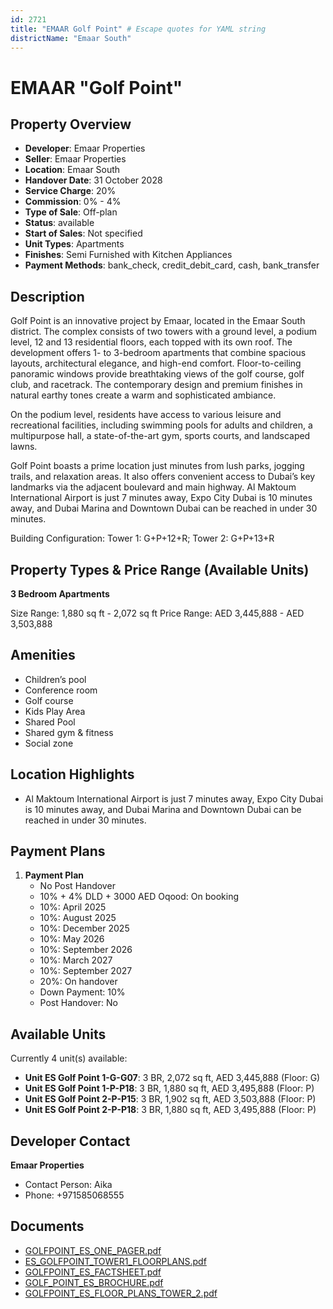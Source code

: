 ```yaml
---
id: 2721
title: "EMAAR Golf Point" # Escape quotes for YAML string
districtName: "Emaar South"
---
```


# EMAAR "Golf Point"

## Property Overview
- **Developer**: Emaar Properties
- **Seller**: Emaar Properties
- **Location**: Emaar South
- **Handover Date**: 31 October 2028
- **Service Charge**: 20%
- **Commission**: 0% - 4%
- **Type of Sale**: Off-plan
- **Status**: available
- **Start of Sales**: Not specified
- **Unit Types**: Apartments
- **Finishes**: Semi Furnished with Kitchen Appliances
- **Payment Methods**: bank_check, credit_debit_card, cash, bank_transfer

## Description
Golf Point is an innovative project by Emaar, located in the Emaar South district. The complex consists of two towers with a ground level, a podium level, 12 and 13 residential floors, each topped with its own roof. The development offers 1- to 3-bedroom apartments that combine spacious layouts, architectural elegance, and high-end comfort. Floor-to-ceiling panoramic windows provide breathtaking views of the golf course, golf club, and racetrack. The contemporary design and premium finishes in natural earthy tones create a warm and sophisticated ambiance.

On the podium level, residents have access to various leisure and recreational facilities, including swimming pools for adults and children, a multipurpose hall, a state-of-the-art gym, sports courts, and landscaped lawns.

Golf Point boasts a prime location just minutes from lush parks, jogging trails, and relaxation areas. It also offers convenient access to Dubai’s key landmarks via the adjacent boulevard and main highway. Al Maktoum International Airport is just 7 minutes away, Expo City Dubai is 10 minutes away, and Dubai Marina and Downtown Dubai can be reached in under 30 minutes.

Building Configuration: Tower 1: G+P+12+R; Tower 2: G+P+13+R

## Property Types & Price Range (Available Units)
**3 Bedroom Apartments**

Size Range: 1,880 sq ft - 2,072 sq ft
Price Range: AED 3,445,888 - AED 3,503,888

## Amenities
- Children’s pool
- Conference room
- Golf course
- Kids Play Area
- Shared Pool
- Shared gym & fitness
- Social zone

## Location Highlights
- Al Maktoum International Airport is just 7 minutes away, Expo City Dubai is 10 minutes away, and Dubai Marina and Downtown Dubai can be reached in under 30 minutes.

## Payment Plans
1. **Payment Plan**
   - No Post Handover
   - 10% + 4% DLD + 3000 AED Oqood: On booking
   - 10%: April 2025
   - 10%: August 2025
   - 10%: December 2025
   - 10%: May 2026
   - 10%: September 2026
   - 10%: March 2027
   - 10%: September 2027
   - 20%: On handover
   - Down Payment: 10%
   - Post Handover: No

## Available Units
Currently 4 unit(s) available:
- **Unit ES Golf Point 1-G-G07**: 3 BR, 2,072 sq ft, AED 3,445,888 (Floor: G)
- **Unit ES Golf Point 1-P-P18**: 3 BR, 1,880 sq ft, AED 3,495,888 (Floor: P)
- **Unit ES Golf Point 2-P-P15**: 3 BR, 1,902 sq ft, AED 3,503,888 (Floor: P)
- **Unit ES Golf Point 2-P-P18**: 3 BR, 1,880 sq ft, AED 3,495,888 (Floor: P)

## Developer Contact
**Emaar Properties**
- Contact Person: Aika
- Phone: +971585068555

## Documents
- [GOLFPOINT_ES_ONE_PAGER.pdf](https://cdn.geniemap.net/2024/08/05/Nq9DEhxhXiZ4rW2bkdVqTbyrWOVEluLbosdfG4kY.pdf)
- [ES_GOLFPOINT_TOWER1_FLOORPLANS.pdf](https://cdn.geniemap.net/2024/08/05/B3YLsSfhfurfoxXCpt7kzJ1BuNFi9F9S9WKoGrGa.pdf)
- [GOLFPOINT_ES_FACTSHEET.pdf](https://cdn.geniemap.net/2024/08/05/PcwptFLIgchFOJdlCsw2Up8I7iujm8rzb2CBT3Gv.pdf)
- [GOLF_POINT_ES_BROCHURE.pdf](https://cdn.geniemap.net/2024/08/05/ggjsfksMcY7vDquy34FStp4YDs76HDXK3jYrXo2R.pdf)
- [GOLFPOINT_ES_FLOOR_PLANS_TOWER_2.pdf](https://cdn.geniemap.net/2024/08/18/4FIDbWxrYocaZJAPKAfzzwsGBxW5chr99S4an53p.pdf)
